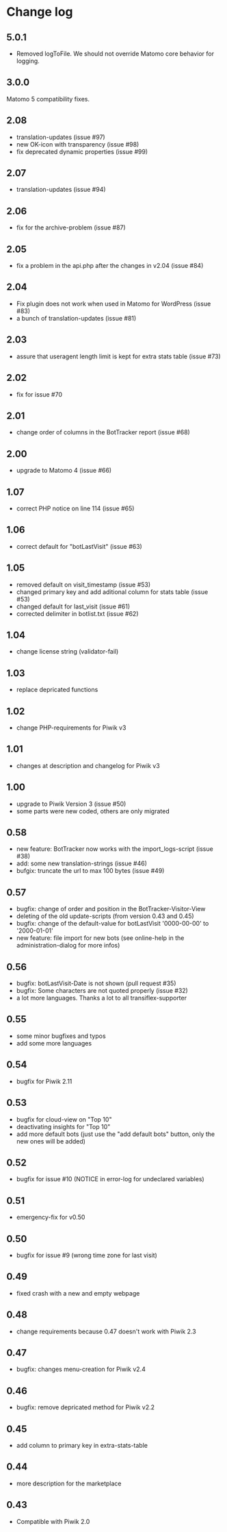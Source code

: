 # Change log

## 5.0.1

- Removed logToFile. We should not override Matomo core behavior for logging.

## 3.0.0

Matomo 5 compatibility fixes.

## 2.08

- translation-updates (issue #97)
- new OK-icon with transparency (issue #98)
- fix deprecated dynamic properties (issue #99)

## 2.07

- translation-updates (issue #94)

## 2.06

- fix for the archive-problem (issue #87)

## 2.05

- fix a problem in the api.php after the changes in v2.04 (issue #84)

## 2.04

- Fix plugin does not work when used in Matomo for WordPress (issue #83)
- a bunch of translation-updates (issue #81)

## 2.03

- assure that useragent length limit is kept for extra stats table (issue #73)

## 2.02

- fix for issue #70

## 2.01

- change order of columns in the BotTracker report (issue #68)

## 2.00

- upgrade to Matomo 4 (issue #66)

## 1.07

- correct PHP notice on line 114 (issue #65)

## 1.06

- correct default for "botLastVisit" (issue #63)

## 1.05

- removed default on visit_timestamp (issue #53)
- changed primary key and add aditional column for stats table (issue #53)
- changed default for last_visit (issue #61)
- corrected delimiter in botlist.txt (issue #62)

## 1.04

- change license string (validator-fail)

## 1.03

- replace depricated functions

## 1.02

- change PHP-requirements for Piwik v3

## 1.01

- changes at description and changelog for Piwik v3

## 1.00

- upgrade to Piwik Version 3 (issue #50)
- some parts were new coded, others are only migrated

## 0.58

- new feature: BotTracker now works with the import_logs-script (issue #38)
- add: some new translation-strings (issue #46)
- bufgix: truncate the url to max 100 bytes (issue #49)

## 0.57

- bugfix: change of order and position in the BotTracker-Visitor-View
- deleting of the old update-scripts (from version 0.43 and 0.45)
- bugfix: change of the default-value for botLastVisit '0000-00-00' to '2000-01-01'
- new feature: file import for new bots (see online-help in the administration-dialog for more infos)

## 0.56

- bugfix: botLastVisit-Date is not shown (pull request #35)
- bugfix: Some characters are not quoted properly (issue #32)
- a lot more languages. Thanks a lot to all transiflex-supporter

## 0.55

- some minor bugfixes and typos
- add some more languages

## 0.54

- bugfix for Piwik 2.11

## 0.53

- bugfix for cloud-view on "Top 10"
- deactivating insights for "Top 10"
- add more default bots (just use the "add default bots" button, only the new ones will be added)

## 0.52

- bugfix for issue #10 (NOTICE in error-log for undeclared variables)

## 0.51

- emergency-fix for v0.50

## 0.50

- bugfix for issue #9 (wrong time zone for last visit)

## 0.49

- fixed crash with a new and empty webpage

## 0.48

- change requirements because 0.47 doesn't work with Piwik 2.3

## 0.47

- bugfix: changes menu-creation for Piwik v2.4

## 0.46

- bugfix: remove depricated method for Piwik v2.2

## 0.45

- add column to primary key in extra-stats-table

## 0.44

- more description for the marketplace

## 0.43

- Compatible with Piwik 2.0
